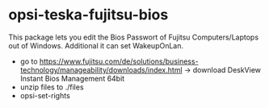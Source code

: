 # opsi-teska-fujitsu-bios
This package lets you edit the Bios Passwort of Fujitsu Computers/Laptops out of Windows. Additional it can set WakeupOnLan.


- go to https://www.fujitsu.com/de/solutions/business-technology/manageability/downloads/index.html -> download DeskView Instant Bios Management 64bit 
- unzip files to ./files
- opsi-set-rights


